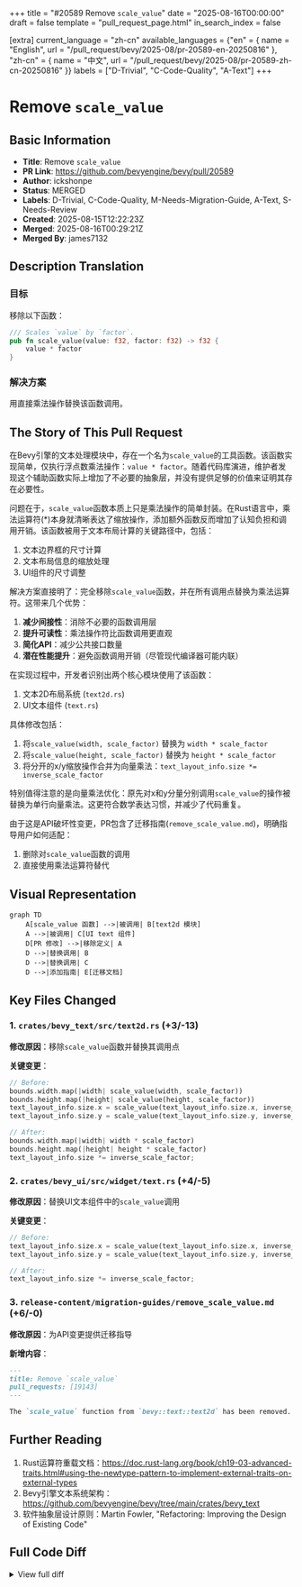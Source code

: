 +++
title = "#20589 Remove `scale_value`"
date = "2025-08-16T00:00:00"
draft = false
template = "pull_request_page.html"
in_search_index = false

[extra]
current_language = "zh-cn"
available_languages = {"en" = { name = "English", url = "/pull_request/bevy/2025-08/pr-20589-en-20250816" }, "zh-cn" = { name = "中文", url = "/pull_request/bevy/2025-08/pr-20589-zh-cn-20250816" }}
labels = ["D-Trivial", "C-Code-Quality", "A-Text"]
+++

# Remove `scale_value`

## Basic Information
- **Title**: Remove `scale_value` 
- **PR Link**: https://github.com/bevyengine/bevy/pull/20589
- **Author**: ickshonpe
- **Status**: MERGED
- **Labels**: D-Trivial, C-Code-Quality, M-Needs-Migration-Guide, A-Text, S-Needs-Review
- **Created**: 2025-08-15T12:22:23Z
- **Merged**: 2025-08-16T00:29:21Z
- **Merged By**: james7132

## Description Translation
### 目标
移除以下函数：
```rust
/// Scales `value` by `factor`.
pub fn scale_value(value: f32, factor: f32) -> f32 {
    value * factor
}
```

### 解决方案
用直接乘法操作替换该函数调用。

## The Story of This Pull Request

在Bevy引擎的文本处理模块中，存在一个名为`scale_value`的工具函数。该函数实现简单，仅执行浮点数乘法操作：`value * factor`。随着代码库演进，维护者发现这个辅助函数实际上增加了不必要的抽象层，并没有提供足够的价值来证明其存在必要性。

问题在于，`scale_value`函数本质上只是乘法操作的简单封装。在Rust语言中，乘法运算符(*)本身就清晰表达了缩放操作，添加额外函数反而增加了认知负担和调用开销。该函数被用于文本布局计算的关键路径中，包括：
1. 文本边界框的尺寸计算
2. 文本布局信息的缩放处理
3. UI组件的尺寸调整

解决方案直接明了：完全移除`scale_value`函数，并在所有调用点替换为乘法运算符。这带来几个优势：
1. **减少间接性**：消除不必要的函数调用层
2. **提升可读性**：乘法操作符比函数调用更直观
3. **简化API**：减少公共接口数量
4. **潜在性能提升**：避免函数调用开销（尽管现代编译器可能内联）

在实现过程中，开发者识别出两个核心模块使用了该函数：
1. 文本2D布局系统 (`text2d.rs`)
2. UI文本组件 (`text.rs`)

具体修改包括：
1. 将`scale_value(width, scale_factor)` 替换为 `width * scale_factor`
2. 将`scale_value(height, scale_factor)` 替换为 `height * scale_factor`
3. 将分开的x/y缩放操作合并为向量乘法：`text_layout_info.size *= inverse_scale_factor`

特别值得注意的是向量乘法优化：原先对x和y分量分别调用`scale_value`的操作被替换为单行向量乘法。这更符合数学表达习惯，并减少了代码重复。

由于这是API破坏性变更，PR包含了迁移指南(`remove_scale_value.md`)，明确指导用户如何适配：
1. 删除对`scale_value`函数的调用
2. 直接使用乘法运算符替代

## Visual Representation

```mermaid
graph TD
    A[scale_value 函数] -->|被调用| B[text2d 模块]
    A -->|被调用| C[UI text 组件]
    D[PR 修改] -->|移除定义| A
    D -->|替换调用| B
    D -->|替换调用| C
    D -->|添加指南| E[迁移文档]
```

## Key Files Changed

### 1. `crates/bevy_text/src/text2d.rs` (+3/-13)
**修改原因**：移除`scale_value`函数并替换其调用点

**关键变更**：
```rust
// Before:
bounds.width.map(|width| scale_value(width, scale_factor))
bounds.height.map(|height| scale_value(height, scale_factor))
text_layout_info.size.x = scale_value(text_layout_info.size.x, inverse_scale_factor);
text_layout_info.size.y = scale_value(text_layout_info.size.y, inverse_scale_factor);

// After:
bounds.width.map(|width| width * scale_factor)
bounds.height.map(|height| height * scale_factor)
text_layout_info.size *= inverse_scale_factor;
```

### 2. `crates/bevy_ui/src/widget/text.rs` (+4/-5)
**修改原因**：替换UI文本组件中的`scale_value`调用

**关键变更**：
```rust
// Before:
text_layout_info.size.x = scale_value(text_layout_info.size.x, inverse_scale_factor);
text_layout_info.size.y = scale_value(text_layout_info.size.y, inverse_scale_factor);

// After:
text_layout_info.size *= inverse_scale_factor;
```

### 3. `release-content/migration-guides/remove_scale_value.md` (+6/-0)
**修改原因**：为API变更提供迁移指导

**新增内容**：
```markdown
---
title: Remove `scale_value`
pull_requests: [19143]
---

The `scale_value` function from `bevy::text::text2d` has been removed. Multiply by the scale factor instead.
```

## Further Reading
1. Rust运算符重载文档：https://doc.rust-lang.org/book/ch19-03-advanced-traits.html#using-the-newtype-pattern-to-implement-external-traits-on-external-types
2. Bevy引擎文本系统架构：https://github.com/bevyengine/bevy/tree/main/crates/bevy_text
3. 软件抽象层设计原则：Martin Fowler, "Refactoring: Improving the Design of Existing Code"

## Full Code Diff
<details>
<summary>View full diff</summary>

```diff
diff --git a/crates/bevy_text/src/text2d.rs b/crates/bevy_text/src/text2d.rs
index da17508dad14d..a2983b6dbab10 100644
--- a/crates/bevy_text/src/text2d.rs
+++ b/crates/bevy_text/src/text2d.rs
@@ -373,11 +373,9 @@ pub fn update_text2d_layout(
                 width: if block.linebreak == LineBreak::NoWrap {
                     None
                 } else {
-                    bounds.width.map(|width| scale_value(width, scale_factor))
+                    bounds.width.map(|width| width * scale_factor)
                 },
-                height: bounds
-                    .height
-                    .map(|height| scale_value(height, scale_factor)),
+                height: bounds.height.map(|height| height * scale_factor),
             };
 
             let text_layout_info = text_layout_info.into_inner();
@@ -404,21 +402,13 @@ pub fn update_text2d_layout(
                     panic!("Fatal error when processing text: {e}.");
                 }
                 Ok(()) => {
-                    text_layout_info.size.x =
-                        scale_value(text_layout_info.size.x, inverse_scale_factor);
-                    text_layout_info.size.y =
-                        scale_value(text_layout_info.size.y, inverse_scale_factor);
+                    text_layout_info.size *= inverse_scale_factor;
                 }
             }
         }
     }
 }
 
-/// Scales `value` by `factor`.
-pub fn scale_value(value: f32, factor: f32) -> f32 {
-    value * factor
-}
-
 /// System calculating and inserting an [`Aabb`] component to entities with some
 /// [`TextLayoutInfo`] and [`Anchor`] components, and without a [`NoFrustumCulling`] component.
 ///
diff --git a/crates/bevy_ui/src/widget/text.rs b/crates/bevy_ui/src/widget/text.rs
index 36e1c2aecefc6..9d725aa9f9f10 100644
--- a/crates/bevy_ui/src/widget/text.rs
+++ b/crates/bevy_ui/src/widget/text.rs
@@ -18,9 +18,9 @@ use bevy_image::prelude::*;
 use bevy_math::Vec2;
 use bevy_reflect::{std_traits::ReflectDefault, Reflect};
 use bevy_text::{
-    scale_value, ComputedTextBlock, CosmicFontSystem, Font, FontAtlasSets, LineBreak, SwashCache,
-    TextBounds, TextColor, TextError, TextFont, TextLayout, TextLayoutInfo, TextMeasureInfo,
-    TextPipeline, TextReader, TextRoot, TextSpanAccess, TextWriter,
+    ComputedTextBlock, CosmicFontSystem, Font, FontAtlasSets, LineBreak, SwashCache, TextBounds,
+    TextColor, TextError, TextFont, TextLayout, TextLayoutInfo, TextMeasureInfo, TextPipeline,
+    TextReader, TextRoot, TextSpanAccess, TextWriter,
 };
 use taffy::style::AvailableSpace;
 use tracing::error;
@@ -367,8 +367,7 @@ fn queue_text(
             panic!("Fatal error when processing text: {e}.");
         }
         Ok(()) => {
-            text_layout_info.size.x = scale_value(text_layout_info.size.x, inverse_scale_factor);
-            text_layout_info.size.y = scale_value(text_layout_info.size.y, inverse_scale_factor);
+            text_layout_info.size *= inverse_scale_factor;
             text_flags.needs_recompute = false;
         }
     }
diff --git a/release-content/migration-guides/remove_scale_value.md b/release-content/migration-guides/remove_scale_value.md
new file mode 100644
index 0000000000000..fdc4267690608
--- /dev/null
+++ b/release-content/migration-guides/remove_scale_value.md
@@ -0,0 +1,6 @@
+---
+title: Remove `scale_value`
+pull_requests: [19143]
+---
+
+The `scale_value` function from `bevy::text::text2d` has been removed. Multiply by the scale factor instead.
```

</details>